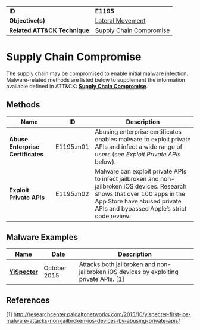 |||
|---|---|
|**ID**|**E1195**|
|**Objective(s)**|[Lateral Movement](https://github.com/MBCProject/mbc-markdown/tree/master/lateral-movement)|
|**Related ATT&CK Technique**|[Supply Chain Compromise](https://attack.mitre.org/techniques/T1195/)|


Supply Chain Compromise
=======================
The supply chain may be compromised to enable initial malware infection. Malware-related methods are listed below to supplement the information available defined in ATT&CK: [**Supply Chain Compromise**](https://attack.mitre.org/techniques/T1195/).  

Methods
-------
|Name|ID|Description|
|---|---|---|
|**Abuse Enterprise Certificates**|E1195.m01|Abusing enterprise certificates enables malware to exploit private APIs and infect a wide range of users (see *Exploit Private APIs* below).|
|**Exploit Private APIs**|E1195.m02|Malware can exploit private APIs to infect jailbroken and non-jailbroken iOS devices. Research shows that over 100 apps in the App Store have abused private APIs and bypassed Apple’s strict code review.|

Malware Examples
----------------
|Name|Date|Description|
|---|---|---|
|[**YiSpecter**](https://github.com/MBCProject/mbc-markdown/blob/master/xample-malware/yispecter.md)|October 2015|Attacks both jailbroken and non-jailbroken iOS devices by exploiting private APIs. [[1]](#1)|

References
----------
<a name="1">[1]</a> http://researchcenter.paloaltonetworks.com/2015/10/yispecter-first-ios-malware-attacks-non-jailbroken-ios-devices-by-abusing-private-apis/
